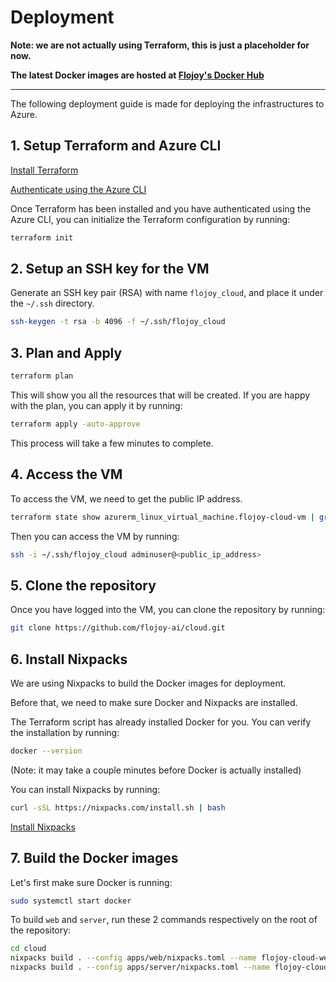 # Deployment

**Note: we are not actually using Terraform, this is just a placeholder for now.**

**The latest Docker images are hosted at [Flojoy's Docker Hub](https://hub.docker.com/repositories/flojoyai)**

---

The following deployment guide is made for deploying the infrastructures to Azure.

## 1. Setup Terraform and Azure CLI

[Install Terraform](https://developer.hashicorp.com/terraform/tutorials/azure-get-started/install-cli#install-terraform)

[Authenticate using the Azure CLI](https://developer.hashicorp.com/terraform/tutorials/azure-get-started/azure-build#authenticate-using-the-azure-cli)

Once Terraform has been installed and you have authenticated using the Azure CLI,
you can initialize the Terraform configuration by running:

```bash
terraform init
```

## 2. Setup an SSH key for the VM

Generate an SSH key pair (RSA) with name `flojoy_cloud`,
and place it under the `~/.ssh` directory.

```bash
ssh-keygen -t rsa -b 4096 -f ~/.ssh/flojoy_cloud
```

## 3. Plan and Apply

```bash
terraform plan
```

This will show you all the resources that will be created.
If you are happy with the plan, you can apply it by running:

```bash
terraform apply -auto-approve
```

This process will take a few minutes to complete.

## 4. Access the VM

To access the VM, we need to get the public IP address.

```bash
terraform state show azurerm_linux_virtual_machine.flojoy-cloud-vm | grep "public_ip_address\s"
```

Then you can access the VM by running:

```bash
ssh -i ~/.ssh/flojoy_cloud adminuser@<public_ip_address>
```

## 5. Clone the repository

Once you have logged into the VM, you can clone the repository by running:

```bash
git clone https://github.com/flojoy-ai/cloud.git
```

## 6. Install Nixpacks

We are using Nixpacks to build the Docker images for deployment.

Before that, we need to make sure Docker and Nixpacks are installed.

The Terraform script has already installed Docker for you. You can verify
the installation by running:

```bash
docker --version
```

(Note: it may take a couple minutes before Docker is actually installed)

You can install Nixpacks by running:

```bash
curl -sSL https://nixpacks.com/install.sh | bash
```

[Install Nixpacks](https://nixpacks.com/docs/install)

## 7. Build the Docker images

Let's first make sure Docker is running:

```bash
sudo systemctl start docker

```

To build `web` and `server`, run these 2 commands respectively on the root of the
repository:

```bash
cd cloud
nixpacks build . --config apps/web/nixpacks.toml --name flojoy-cloud-web
nixpacks build . --config apps/server/nixpacks.toml --name flojoy-cloud-server
```
